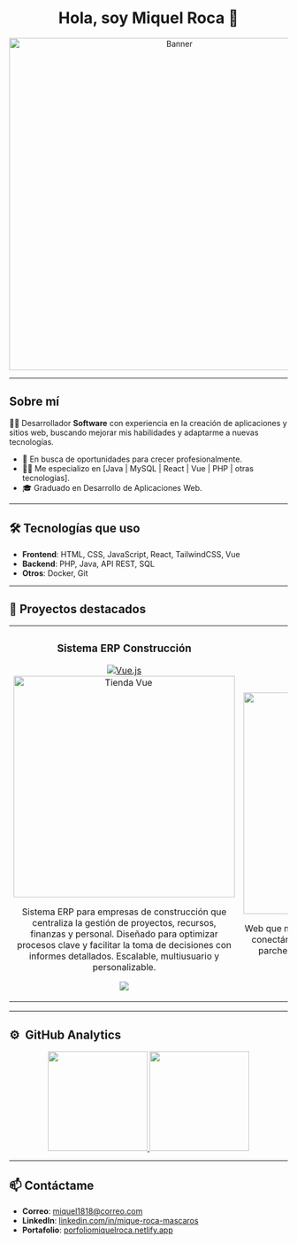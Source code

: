 <div align="center">
<h1 align="center">Hola, soy Miquel Roca 👋</h1>
</div>

<div align="center">
  <img src="https://imgur.com/y9XXVta.png" alt="Banner" width="600"/>
</div>


<!-- <div align="center">
[![GitHub followers](https://img.shields.io/github/followers/MiquelRoca18?style=social)](https://github.com/MiquelRoca18)
[![LinkedIn](https://img.shields.io/badge/-LinkedIn-blue?style=social&logo=linkedin&logoColor=white)](https://www.linkedin.com/in/miquel-roca-mascaros/)
</div> -->

---

## Sobre mí

👨‍💻 Desarrollador **Software** con experiencia en la creación de aplicaciones y sitios web, buscando mejorar mis habilidades y adaptarme a nuevas tecnologías.

- 🚀 En busca de oportunidades para crecer profesionalmente.
- 🧑‍🎓 Me especializo en [Java | MySQL | React | Vue | PHP | otras tecnologías].
- 🎓 Graduado en Desarrollo de Aplicaciones Web.

---

## 🛠️ Tecnologías que uso

- **Frontend**: HTML, CSS, JavaScript, React, TailwindCSS, Vue
- **Backend**: PHP, Java, API REST, SQL
- **Otros**: Docker, Git

---

## 🌟 Proyectos destacados

<table>
<tr>
<td width="50%">
  <div align="center">
    <h3>Sistema ERP Construcción</h3>
    <a href="https://vuejs.org/v2/guide/" target="_blank">
      <img src="https://img.shields.io/badge/Powered%20by-Vue.js-green?style=for-the-badge&logo=vue.js&logoColor=white" alt="Vue.js">
    </a>
    <a href="https://github.com/MiquelRoca18/sistema-erp-construccion" target="_blank">
      <img src="https://imgur.com/K76Tp7N" width="400" alt="Tienda Vue"></a>
    <p>Sistema ERP para empresas de construcción que centraliza la gestión de proyectos, recursos, finanzas y personal. Diseñado para optimizar procesos clave y facilitar la toma de decisiones con informes detallados. Escalable, multiusuario y personalizable.</p>
    <p>
      <a href="https://github.com/MiquelRoca18/sistema-erp-construccion" target="_blank">
        <img src="https://img.shields.io/badge/-Ver Código-80ffaa?style=for-the-badge&logo=github&logoColor=black">
      </a>
    </p>
  </div>
</td>

  
<td width="50%">
<div align="center">
<h3>Astro SpaceX</h3>
<a href="https://astro.build/docs" target="_blank">
<img src="https://img.shields.io/badge/Powered%20by-Astro-blue?style=for-the-badge&logo=astro&logoColor=white" alt="Astro">
</a>
<a href="https://github.com/MiquelRoca18/astroSpaceX" target="_blank">
<img src="https://imgur.com/5uWPzem.png" width="400" alt="Astro SpaceX"></a>
<p>Web que muestra todos los lanzamientos de SpaceX conectándose a su API. Incluye número de vuelo, parche, descripción y estado del lanzamiento.</p>
<p>
<a href="https://github.com/MiquelRoca18/astroSpaceX" target="_blank">
<img src="https://img.shields.io/badge/-Ver Código-ff9?style=for-the-badge&logo=github&logoColor=black">
</a>
</p>
</div>
</td>
</tr>
</table>

---

## ⚙️ &nbsp;GitHub Analytics

<p align="center">
<a href="https://github.com/MiquelRoca18">
  <img height="180em" src="https://github-readme-stats-eight-theta.vercel.app/api?username=MiquelRoca18&show_icons=true&theme=algolia&include_all_commits=true&count_private=true"/>
  <img height="180em" src="https://github-readme-stats-eight-theta.vercel.app/api/top-langs/?username=MiquelRoca18&layout=compact&langs_count=8&theme=algolia"/>
</a>
</p>

---

## 📫 Contáctame

- **Correo**: [miquel1818@correo.com](mailto:miquel1818@correo.com)
- **LinkedIn**: [linkedin.com/in/mique-roca-mascaros](https://www.linkedin.com/in/miquel-roca-mascaros/)
- **Portafolio**: [porfoliomiquelroca.netlify.app](https://portafoliomiquelroca.netlify.app/)
